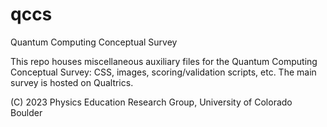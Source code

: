 # qccs
Quantum Computing Conceptual Survey

This repo houses miscellaneous auxiliary files for the Quantum Computing Conceptual Survey: CSS, images, scoring/validation scripts, etc. The main survey is hosted on Qualtrics.

(C) 2023 Physics Education Research Group, University of Colorado Boulder
